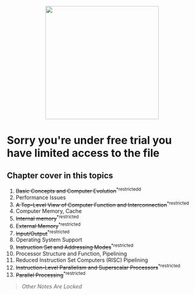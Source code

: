 <p align ="center" >
  <img width = "300" src = "https://upload.wikimedia.org/wikipedia/commons/thumb/a/a5/Road-sign-no-entry.svg/1200px-Road-sign-no-entry.svg.png">
</p>

# Sorry you're under free trial you have limited access to the file

## Chapter cover in this topics

<body>
      <ol type = "1">
         <li><del>Basic Concepts and Computer Evolution</del><sup>*restrictedd</sup></li>
         <li>Performance Issues</li>
         <li><del>A Top-Level View of Computer Function and Interconnection</del><sup>*restricted</sup></li>
         <li>Computer Memory, Cache</li>
         <li><del>Internal memory</del><sup>*restricted</sup></li>
         <li><del>External Memory</del><sup>*restricted</sup></li>
         <li><del>Input/Output</del><sup>*restricted</sup></li>
         <li>Operating System Support</li>
         <li><del>Instruction Set and Addressing Modes</del><sup>*restricted</sup></li>
         <li>Processor Structure and Function, Pipelining</li>
         <li>Reduced Instruction Set Computers (RISC) Pipelining</li>
         <li><del>Instruction-Level Parallelism and Superscalar Processors</del><sup>*restricted</sup></li>
         <li><del>Parallel Processing</del><sup>*restricted</sup></li>
      </ol>
   </body>
   
> *Other Notes Are Locked*


